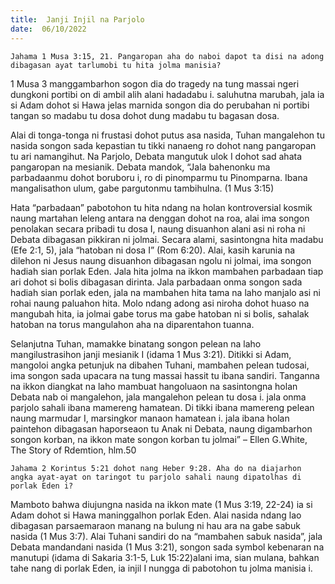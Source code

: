 ```yaml
---
title:  Janji Injil na Parjolo
date:  06/10/2022
---
```


`Jahama 1 Musa 3:15, 21. Pangaropan aha do naboi dapot ta disi na adong dibagasan ayat tarlumobi tu hita jolma manisia?`

1 Musa 3 manggambarhon sogon dia do tragedy na tung massai ngeri dungkoni portibi on di ambil alih alani hadadabu i. saluhutna marubah, jala ia si Adam dohot si Hawa jelas marnida songon dia do perubahan ni portibi tangan so madabu tu dosa dohot dung madabu tu bagasan dosa.

Alai di tonga-tonga ni frustasi dohot putus asa nasida, Tuhan mangalehon tu nasida songon sada kepastian tu tikki nanaeng ro dohot nang pangaropan tu ari namangihut. Na Parjolo, Debata mangutuk ulok I dohot sad ahata pangaropan na mesianik. Debata mandok, “Jala bahenonku ma parbadaanmu dohot boruboru i, ro di pinomparmu tu Pinomparna. Ibana mangalisathon ulum, gabe pargutonmu tambihulna. (1 Mus 3:15)

Hata “parbadaan” pabotohon tu hita ndang na holan kontroversial kosmik naung martahan leleng antara na denggan dohot na roa, alai ima songon penolakan secara pribadi tu dosa I, naung disuanhon alani asi ni roha ni Debata dibagasan pikkiran ni jolmai. Secara alami, sasintongna hita madabu (Efe 2:1, 5), jala “hatoban ni dosa I” (Rom 6:20). Alai, kasih karunia na dilehon ni Jesus naung disuanhon dibagasan ngolu ni jolmai, ima songon hadiah sian porlak Eden. Jala hita jolma na ikkon mambahen parbadaan tiap ari dohot si bolis dibagasan dirinta. Jala parbadaan onma songon sada hadiah sian porlak eden, jala na mambahen hita tama na laho manjalo asi ni rohai naung paluahon hita. Molo ndang adong asi niroha dohot huaso na mangubah hita, ia jolmai gabe torus ma gabe hatoban ni si bolis, sahalak hatoban na torus mangulahon aha na diparentahon tuanna.

Selanjutna Tuhan, mamakke binatang songon pelean na laho mangilustrasihon janji mesianik I (idama 1 Mus 3:21). Ditikki si Adam, mangoloi angka petunjuk na dibahen Tuhani, mambahen pelean tudosai, ima songon sada upacara na tung massai hassit tu ibana sandiri. Tanganna na ikkon diangkat na laho mambuat hangoluaon na sasintongna holan Debata nab oi mangalehon, jala mangalehon pelean tu dosa i. jala onma parjolo sahali ibana mamereng hamatean. Di tikki ibana mamereng pelean naung marmudar I, marsingkor manaon hamatean i. jala ibana holan paintehon dibagasan haporseaon tu Anak ni Debata, naung digambarhon songon korban, na ikkon mate songon korban tu jolmai” – Ellen G.White, The Story of Rdemtion, hlm.50

`Jahama 2 Korintus 5:21 dohot nang Heber 9:28. Aha do na diajarhon angka ayat-ayat on taringot tu parjolo sahali naung dipatolhas di porlak Eden i?`

Mamboto bahwa diujungna nasida na ikkon mate (1 Mus 3:19, 22-24) ia si Adam dohot si Hawa maninggalhon porlak Eden. Alai nasida ndang lao dibagasan parsaemaraon manang na bulung ni hau ara na gabe sabuk nasida (1 Mus 3:7). Alai Tuhani sandiri do na “mambahen sabuk nasida”, jala Debata mandandani nasida (1 Mus 3:21), songon sada symbol kebenaran na manutupi (idama di Sakaria 3:1-5, Luk 15:22)alani ima, sian mulana, bahkan tahe nang di porlak Eden, ia injil I nungga di pabotohon tu jolma manisia i.
